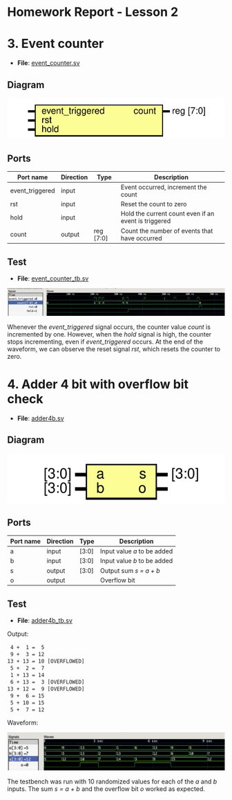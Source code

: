 # Homework Report - Lesson 2

# 3. Event counter

- **File**: [event_counter.sv](./rtl/event_counter.sv)
## Diagram

![Diagram](event_counter.svg "Diagram")
## Ports

| Port name       | Direction | Type      | Description                                          |
| --------------- | --------- | --------- | ---------------------------------------------------- |
| event_triggered | input     |           | Event occurred, increment the count                  |
| rst             | input     |           | Reset the count to zero                              |
| hold            | input     |           | Hold the current count even if an event is triggered |
| count           | output    | reg [7:0] | Count the number of events that have occurred        |

## Test

- **File**: [event_counter_tb.sv](./tb/event_counter_tb.sv)

![](./event_counter_tb.png)

Whenever the _event_triggered_ signal occurs, the counter value _count_ is incremented by one. However, when the _hold_ signal is high, the counter stops incrementing, even if _event_triggered_ occurs. At the end of the waveform, we can observe the reset signal _rst_, which resets the counter to zero.


# 4. Adder 4 bit with overflow bit check

- **File**: [adder4b.sv](./rtl/adder4b.sv)
## Diagram

![Diagram](adder4b.svg "Diagram")
## Ports

| Port name | Direction | Type  | Description                 |
| --------- | --------- | ----- | --------------------------- |
| a         | input     | [3:0] | Input value _a_ to be added |
| b         | input     | [3:0] | Input value _b_ to be added |
| s         | output    | [3:0] | Output sum _s = a + b_      |
| o         | output    |       | Overflow bit                |

## Test

- **File**: [adder4b_tb.sv](./tb/adder4b_tb.sv)

Output:

```
 4 +  1 =  5  
 9 +  3 = 12  
13 + 13 = 10 [OVERFLOWED]
 5 +  2 =  7  
 1 + 13 = 14  
 6 + 13 =  3 [OVERFLOWED]
13 + 12 =  9 [OVERFLOWED]
 9 +  6 = 15  
 5 + 10 = 15  
 5 +  7 = 12  
```

Waveform:

![](./adder_tb.png)

The testbench was run with 10 randomized values for each of the _a_ and _b_ inputs. The sum _s = a + b_ and the overflow bit _o_ worked as expected.